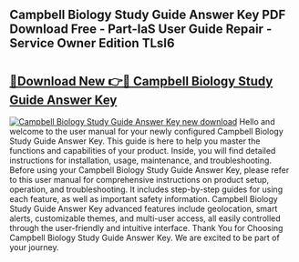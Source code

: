 ## Campbell Biology Study Guide Answer Key PDF Download Free - Part-IaS User Guide Repair - Service Owner Edition TLsI6

# <h2><a href="http://bc68794.oget.top/?id=Campbell+Biology+Study+Guide+Answer+Key">🔗Download New 👉🔴 Campbell Biology Study Guide Answer Key</a></h2>

[![Campbell Biology Study Guide Answer Key new download](https://i.imgur.com/5g1atiW.png)](http://bc68794.oget.top/?id=Campbell+Biology+Study+Guide+Answer+Key)
Hello and welcome to the user manual for your newly configured Campbell Biology Study Guide Answer Key. This guide is here to help you master the functions and capabilities of your product. Inside, you will find detailed instructions for installation, usage, maintenance, and troubleshooting. Before using your Campbell Biology Study Guide Answer Key, please refer to this user manual for comprehensive instructions on product setup, operation, and troubleshooting. It includes step-by-step guides for using each feature, as well as important safety information. Campbell Biology Study Guide Answer Key advanced features include geolocation, smart alerts, customizable themes, and multi-user access, all easily controlled through the user-friendly and intuitive interface. Thank You for Choosing Campbell Biology Study Guide Answer Key. We are excited to be part of your journey.
